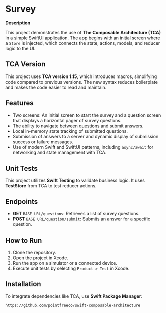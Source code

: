 # Survey

**Description**

This project demonstrates the use of **The Composable Architecture (TCA)** in a simple SwiftUI application. The app begins with an initial screen where a `Store` is injected, which connects the state, actions, models, and reducer logic to the UI.

## TCA Version

This project uses **TCA version 1.15**, which introduces macros, simplifying code compared to previous versions. The new syntax reduces boilerplate and makes the code easier to read and maintain.

## Features

- Two screens: An initial screen to start the survey and a question screen that displays a horizontal pager of survey questions.
- The ability to navigate between questions and submit answers.
- Local in-memory state tracking of submitted questions.
- Submission of answers to a server and dynamic display of submission success or failure messages.
- Use of modern Swift and SwiftUI patterns, including `async/await` for networking and state management with TCA.

## Unit Tests

This project utilizes **Swift Testing** to validate business logic. It uses **TestStore** from TCA to test reducer actions.

## Endpoints

- **GET** `BASE URL/questions`: Retrieves a list of survey questions.
- **POST** `BASE URL/question/submit`: Submits an answer for a specific question.

## How to Run

1. Clone the repository.
2. Open the project in Xcode.
3. Run the app on a simulator or a connected device.
4. Execute unit tests by selecting `Product > Test` in Xcode.

## Installation

To integrate dependencies like TCA, use **Swift Package Manager**:

```bash
https://github.com/pointfreeco/swift-composable-architecture
